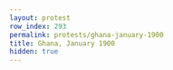 ```yaml
---
layout: protest
row_index: 293
permalink: protests/ghana-january-1900
title: Ghana, January 1900
hidden: true
---
```

